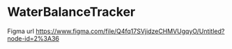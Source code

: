# WaterBalanceTracker

Figma url https://www.figma.com/file/Q4fq17SVjidzeCHMVUgqyO/Untitled?node-id=2%3A36
